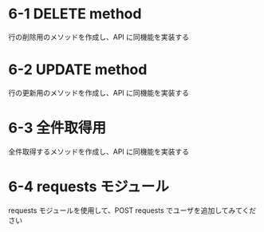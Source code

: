 # 6-1 DELETE method
行の削除用のメソッドを作成し、API に同機能を実装する

# 6-2 UPDATE method  
行の更新用のメソッドを作成し、API に同機能を実装する

# 6-3 全件取得用
全件取得するメソッドを作成し、API に同機能を実装する

# 6-4 requests モジュール
requests モジュールを使用して、POST requests でユーザを追加してみてください
